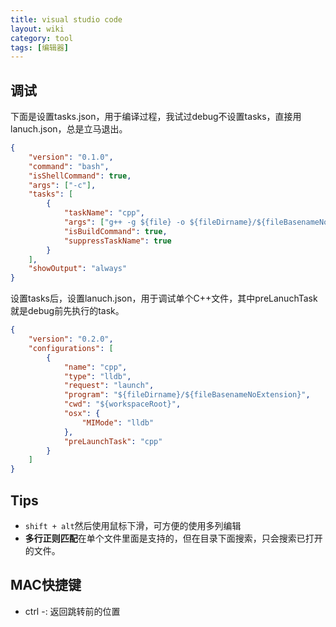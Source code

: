 ```yaml
---
title: visual studio code
layout: wiki
category: tool
tags: [编辑器]
---
```



## 调试

下面是设置tasks.json，用于编译过程，我试过debug不设置tasks，直接用lanuch.json，总是立马退出。

```json
{
    "version": "0.1.0",
    "command": "bash",
    "isShellCommand": true,
    "args": ["-c"],
    "tasks": [
        {
            "taskName": "cpp",
            "args": ["g++ -g ${file} -o ${fileDirname}/${fileBasenameNoExtension}"],
            "isBuildCommand": true,
            "suppressTaskName": true
        }
    ],
    "showOutput": "always"
}
```

设置tasks后，设置lanuch.json，用于调试单个C++文件，其中preLanuchTask就是debug前先执行的task。

```json
{
    "version": "0.2.0",
    "configurations": [
        {
            "name": "cpp",
            "type": "lldb",
            "request": "launch",
            "program": "${fileDirname}/${fileBasenameNoExtension}",
            "cwd": "${workspaceRoot}",
            "osx": {
                "MIMode": "lldb"
            },
            "preLaunchTask": "cpp"
        }
    ]
}
```

## Tips

* `shift + alt`然后使用鼠标下滑，可方便的使用多列编辑
* **多行正则匹配**在单个文件里面是支持的，但在目录下面搜索，只会搜索已打开的文件。


## MAC快捷键

* ctrl -: 返回跳转前的位置